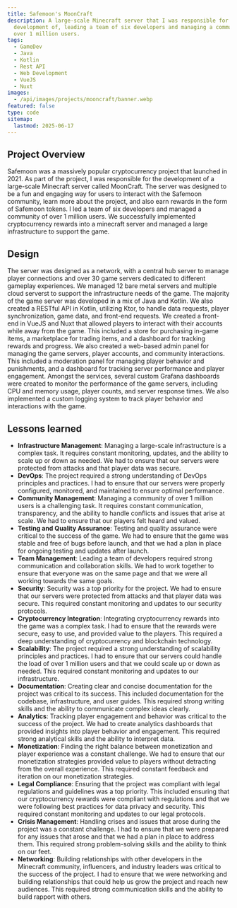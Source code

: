 ```yaml
---
title: Safemoon's MoonCraft
description: A large-scale Minecraft server that I was responsible for the
  development of, leading a team of six developers and managing a community of
  over 1 million users.
tags:
  - GameDev
  - Java
  - Kotlin
  - Rest API
  - Web Development
  - VueJS
  - Nuxt
images:
  - /api/images/projects/mooncraft/banner.webp
featured: false
type: code
sitemap: 
  lastmod: 2025-06-17
---
```


## Project Overview

Safemoon was a massively popular cryptocurrency project that launched in 2021. As part of the project, I was responsible for the development of a large-scale Minecraft
server called MoonCraft. The server was designed to be a fun and engaging way for users to interact with the Safemoon community, learn more about the project, and also earn rewards in the form of Safemoon tokens.
I led a team of six developers and managed a community of over 1 million users. We successfully implemented cryptocurrency rewards into a minecraft server and managed a large infrastructure to support the game.

## Design

The server was designed as a network, with a central hub server to manage player connections and over 30 game servers dedicated to different gameplay experiences. We managed 12 bare metal servers and multiple cloud serverst
to support the infrastructure needs of the game. The majority of the game server was developed in a mix of Java and Kotlin. We also created a RESTful API in Kotlin, utilizing Ktor, to handle data requests, player synchronization,
game data, and front-end requests.
We created a front-end in VueJS and Nuxt that allowed players to interact with their accounts while away from the game. This included a store for purchasing in-game items, a marketplace for trading items, and a dashboard for tracking rewards and progress.
We also created a web-based admin panel for managing the game servers, player accounts, and community interactions. This included a moderation panel for managing player behavior and punishments, and a dashboard for tracking server performance and player engagement.
Amongst the services, several custom Grafana dashboards were created to monitor the performance of the game servers, including CPU and memory usage, player counts, and server response times. We also implemented a custom logging system to track player behavior and
interactions with the game.

## Lessons learned

- **Infrastructure Management**: Managing a large-scale infrastructure is a complex task. It requires constant monitoring, updates, and the ability to scale up or down as needed. We had to ensure that our servers were protected from attacks and that player data was secure.
- **DevOps**: The project required a strong understanding of DevOps principles and practices. I had to ensure that our servers were properly configured, monitored, and maintained to ensure optimal performance.
- **Community Management**: Managing a community of over 1 million users is a challenging task. It requires constant communication, transparency, and the ability to handle conflicts and issues that arise at scale. We had to ensure that our players felt heard and valued.
- **Testing and Quality Assurance**: Testing and quality assurance were critical to the success of the game. We had to ensure that the game was stable and free of bugs before launch, and that we had a plan in place for ongoing testing and updates after launch.
- **Team Management**: Leading a team of developers required strong communication and collaboration skills. We had to work together to ensure that everyone was on the same page and that we were all working towards the same goals.
- **Security**: Security was a top priority for the project. We had to ensure that our servers were protected from attacks and that player data was secure. This required constant monitoring and updates to our security protocols.
- **Cryptocurrency Integration**: Integrating cryptocurrency rewards into the game was a complex task. I had to ensure that the rewards were secure, easy to use, and provided value to the players. This required a deep understanding of cryptocurrency and blockchain technology.
- **Scalability**: The project required a strong understanding of scalability principles and practices. I had to ensure that our servers could handle the load of over 1 million users and that we could scale up or down as needed. This required constant monitoring and updates to our infrastructure.
- **Documentation**: Creating clear and concise documentation for the project was critical to its success. This included documentation for the codebase, infrastructure, and user guides. This required strong writing skills and the ability to communicate complex ideas clearly.
- **Analytics**: Tracking player engagement and behavior was critical to the success of the project. We had to create analytics dashboards that provided insights into player behavior and engagement. This required strong analytical skills and the ability to interpret data.
- **Monetization**: Finding the right balance between monetization and player experience was a constant challenge. We had to ensure that our monetization strategies provided value to players without detracting from the overall experience. This required constant feedback and iteration on our monetization strategies.
- **Legal Compliance**: Ensuring that the project was compliant with legal regulations and guidelines was a top priority. This included ensuring that our cryptocurrency rewards were compliant with regulations and that we were following best practices for data privacy and security. This required constant monitoring and updates to our legal protocols.
- **Crisis Management**: Handling crises and issues that arose during the project was a constant challenge. I had to ensure that we were prepared for any issues that arose and that we had a plan in place to address them. This required strong problem-solving skills and the ability to think on our feet.
- **Networking**: Building relationships with other developers in the Minecraft community, influencers, and industry leaders was critical to the success of the project. I had to ensure that we were networking and building relationships that could help us grow the project and reach new audiences. This required strong communication skills and the ability to build rapport with others.
